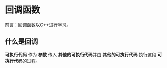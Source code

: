 # 回调函数

前言：回调函数以C++进行学习。



## 什么是回调

**可执行代码** 作为 **参数** 传入 **其他的可执行代码**并由 **其他的可执行代码** 执行这段 **可执行代码**的过程。










